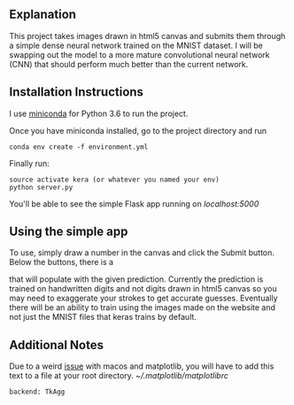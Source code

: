 ## Explanation
This project takes images drawn in html5 canvas and submits them through a simple
dense neural network trained on the MNIST dataset. I will be swapping out the model to a more mature convolutional neural network (CNN) that should perform much better than the current network.

## Installation Instructions
I use [miniconda](https://conda.io/miniconda.html) for Python 3.6 to run the project.

Once you have miniconda installed, go to the project directory and run
```
conda env create -f environment.yml
```
Finally run:
```
source activate kera (or whatever you named your env)
python server.py
```
You'll be able to see the simple Flask app running on *localhost:5000*


## Using the simple app
To use, simply draw a number in the canvas and click the Submit button. Below the buttons,
there is a *<div>* that will populate with the given prediction. Currently the prediction is trained on handwritten digits and not digits drawn in html5 canvas so you may need to exaggerate your strokes to get accurate guesses. Eventually there will be an ability to train using the images made on the website and not just the MNIST files that keras trains by default.

## Additional Notes
Due to a weird [issue](https://stackoverflow.com/questions/21784641/installation-issue-with-matplotlib-python) with macos and matplotlib, you will have to add this text to a file at your root directory. *~/.matplotlib/matplotlibrc*
```
backend: TkAgg
```
